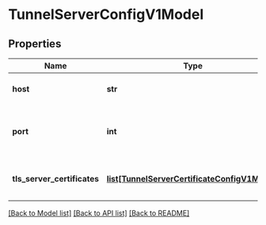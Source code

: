 # TunnelServerConfigV1Model

## Properties
Name | Type | Description | Notes
------------ | ------------- | ------------- | -------------
**host** | **str** | The tunnel server host address. | [optional] 
**port** | **int** | The port on which the tunnel service is running. | [optional] 
**tls_server_certificates** | [**list[TunnelServerCertificateConfigV1Model]**](TunnelServerCertificateConfigV1Model.md) | The list of tunnel server certificates. | [optional] 

[[Back to Model list]](../README.md#documentation-for-models) [[Back to API list]](../README.md#documentation-for-api-endpoints) [[Back to README]](../README.md)


